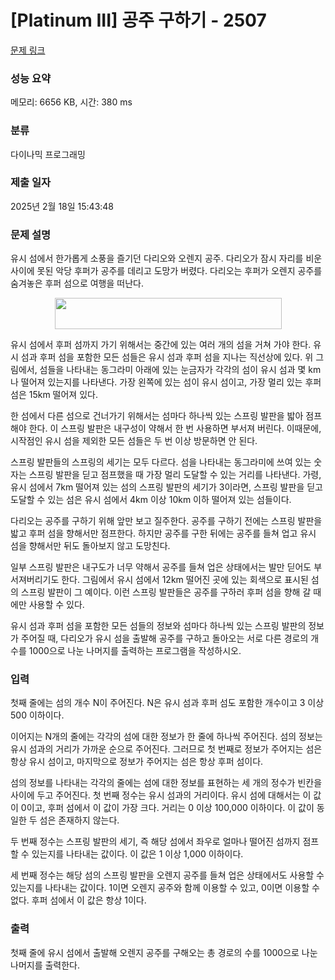 # [Platinum III] 공주 구하기 - 2507 

[문제 링크](https://www.acmicpc.net/problem/2507) 

### 성능 요약

메모리: 6656 KB, 시간: 380 ms

### 분류

다이나믹 프로그래밍

### 제출 일자

2025년 2월 18일 15:43:48

### 문제 설명

<p>유시 섬에서 한가롭게 소풍을 즐기던 다리오와 오렌지 공주. 다리오가 잠시 자리를 비운 사이에 못된 악당 후퍼가 공주를 데리고 도망가 버렸다. 다리오는 후퍼가 오렌지 공주를 숨겨놓은 후퍼 섬으로 여행을 떠난다.</p>

<p style="text-align: center;"><img alt="" src="https://upload.acmicpc.net/748caedf-1e6b-4126-80a3-68d79678b1d2/-/preview/" style="width: 363px; height: 50px;"></p>

<p>유시 섬에서 후퍼 섬까지 가기 위해서는 중간에 있는 여러 개의 섬을 거쳐 가야 한다. 유시 섬과 후퍼 섬을 포함한 모든 섬들은 유시 섬과 후퍼 섬을 지나는 직선상에 있다. 위 그림에서, 섬들을 나타내는 동그라미 아래에 있는 눈금자가 각각의 섬이 유시 섬과 몇 km나 떨어져 있는지를 나타낸다. 가장 왼쪽에 있는 섬이 유시 섬이고, 가장 멀리 있는 후퍼 섬은 15km 떨어져 있다.</p>

<p>한 섬에서 다른 섬으로 건너가기 위해서는 섬마다 하나씩 있는 스프링 발판을 밟아 점프해야 한다. 이 스프링 발판은 내구성이 약해서 한 번 사용하면 부서져 버린다. 이때문에, 시작점인 유시 섬을 제외한 모든 섬들은 두 번 이상 방문하면 안 된다. </p>

<p>스프링 발판들의 스프링의 세기는 모두 다르다. 섬을 나타내는 동그라미에 쓰여 있는 숫자는 스프링 발판을 딛고 점프했을 때 가장 멀리 도달할 수 있는 거리를 나타낸다. 가령, 유시 섬에서 7km 떨어져 있는 섬의 스프링 발판의 세기가 3이라면, 스프링 발판을 딛고 도달할 수 있는 섬은 유시 섬에서 4km 이상 10km 이하 떨어져 있는 섬들이다.</p>

<p>다리오는 공주를 구하기 위해 앞만 보고 질주한다. 공주를 구하기 전에는 스프링 발판을 밟고 후퍼 섬을 향해서만 점프한다. 하지만 공주를 구한 뒤에는 공주를 들쳐 업고 유시 섬을 향해서만 뒤도 돌아보지 않고 도망친다. </p>

<p>일부 스프링 발판은 내구도가 너무 약해서 공주를 들쳐 업은 상태에서는 발만 딛어도 부서져버리기도 한다. 그림에서 유시 섬에서 12km 떨어진 곳에 있는 회색으로 표시된 섬의 스프링 발판이 그 예이다. 이런 스프링 발판들은 공주를 구하러 후퍼 섬을 향해 갈 때에만 사용할 수 있다.</p>

<p>유시 섬과 후퍼 섬을 포함한 모든 섬들의 정보와 섬마다 하나씩 있는 스프링 발판의 정보가 주어질 때, 다리오가 유시 섬을 출발해 공주를 구하고 돌아오는 서로 다른 경로의 개수를 1000으로 나눈 나머지를 출력하는 프로그램을 작성하시오.</p>

### 입력 

 <p>첫째 줄에는 섬의 개수 N이 주어진다. N은 유시 섬과 후퍼 섬도 포함한 개수이고 3 이상 500 이하이다. </p>

<p>이어지는 N개의 줄에는 각각의 섬에 대한 정보가 한 줄에 하나씩 주어진다. 섬의 정보는 유시 섬과의 거리가 가까운 순으로 주어진다. 그러므로 첫 번째로 정보가 주어지는 섬은 항상 유시 섬이고, 마지막으로 정보가 주어지는 섬은 항상 후퍼 섬이다.</p>

<p>섬의 정보를 나타내는 각각의 줄에는 섬에 대한 정보를 표현하는 세 개의 정수가 빈칸을 사이에 두고 주어진다. 첫 번째 정수는 유시 섬과의 거리이다. 유시 섬에 대해서는 이 값이 0이고, 후퍼 섬에서 이 값이 가장 크다. 거리는 0 이상 100,000 이하이다. 이 값이 동일한 두 섬은 존재하지 않는다.</p>

<p>두 번째 정수는 스프링 발판의 세기, 즉 해당 섬에서 좌우로 얼마나 떨어진 섬까지 점프할 수 있는지를 나타내는 값이다. 이 값은 1 이상 1,000 이하이다.</p>

<p>세 번째 정수는 해당 섬의 스프링 발판을 오렌지 공주를 들쳐 업은 상태에서도 사용할 수 있는지를 나타내는 값이다. 1이면 오렌지 공주와 함께 이용할 수 있고, 0이면 이용할 수 없다. 후퍼 섬에서 이 값은 항상 1이다.</p>

### 출력 

 <p>첫째 줄에 유시 섬에서 출발해 오렌지 공주를 구해오는 총 경로의 수를 1000으로 나눈 나머지를 출력한다.</p>

